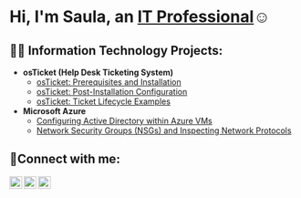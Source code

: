 <h1>Hi, I'm Saula, an <a href="https://linkedin.com/in/saula-s-738224185/">IT Professional</a>☺</h1>

<h2>👨‍💻 Information Technology Projects:</h2>

- <b>osTicket (Help Desk Ticketing System)</b>
  - [osTicket: Prerequisites and Installation](https://github.com/ssucu1/osticket-prereqs)
  - [osTicket: Post-Installation Configuration](https://github.com/ssucu1/post-install-config)
  - [osTicket: Ticket Lifecycle Examples](https://github.com/ssucu1/ticket-lifecycle)
- <b>Microsoft Azure</b>
  - [Configuring Active Directory within Azure VMs](https://github.com//configure-ad)
  - [Network Security Groups (NSGs) and Inspecting Network Protocols](https://github.com//azure-network-protocols)

<h2>🤳Connect with me:</h2>

[<img align="left" alt="Josh | Twitter" width="22px" src="https://cdn.jsdelivr.net/npm/simple-icons@v3/icons/twitter.svg" />][twitter]
[<img align="left" alt="Josh | LinkedIn" width="22px" src="https://cdn.jsdelivr.net/npm/simple-icons@v3/icons/linkedin.svg" />][linkedin]
[<img align="left" alt="Josh | Instagram" width="22px" src="https://cdn.jsdelivr.net/npm/simple-icons@v3/icons/instagram.svg" />][instagram]

[twitter]: https://twitter.com/SaulaSucu
[instagram]: https://www.instagram.com/Josh
[linkedin]: https://linkedin.com/in/saula-s-738224185/
